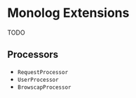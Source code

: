 Monolog Extensions
==============================

TODO

Processors
-----
- `RequestProcessor`
- `UserProcessor`
- `BrowscapProcessor`

